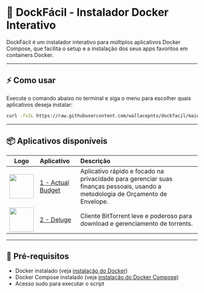 # 🚀 DockFácil - Instalador Docker Interativo

DockFácil é um instalador interativo para múltiplos aplicativos Docker Compose, que facilita o setup e a instalação dos seus apps favoritos em containers Docker.

---

## ⚡ Como usar

Execute o comando abaixo no terminal e siga o menu para escolher quais aplicativos deseja instalar:

```bash
curl -fsSL https://raw.githubusercontent.com/wallacepnts/dockfacil/main/install.sh | sudo bash
```
---

## 📦 Aplicativos disponíveis

| Logo | Aplicativo  | Descrição |
| :---: | :--- | :--- |
| <img src="https://cdn.jsdelivr.net/gh/selfhst/icons/png/actual-budget.png" width="64" /> | [1 - Actual Budget](https://github.com/actualbudget/actual)  | Aplicativo rápido e focado na privacidade para gerenciar suas finanças pessoais, usando a metodologia de Orçamento de Envelope. |
| <img src="https://cdn.jsdelivr.net/gh/selfhst/icons/png/deluge.png" width="64" /> | [2 - Deluge](https://deluge-torrent.org/) | Cliente BitTorrent leve e poderoso para download e gerenciamento de torrents. |


---

## 🔧 Pré-requisitos

- Docker instalado (veja [instalação do Docker](https://docs.docker.com/get-docker/))
- Docker Compose instalado (veja [instalação do Docker Compose](https://docs.docker.com/compose/install/))
- Acesso sudo para executar o script


